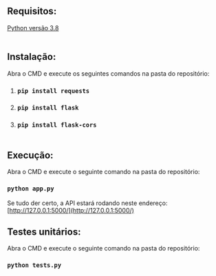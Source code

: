 ## Requisitos:

[Python versão 3.8](https://www.python.org/downloads/release/python-380/) <br /><br />


## Instalação:

Abra o CMD e execute os seguintes comandos na pasta do repositório:
1) ### `pip install requests`
2) ### `pip install flask`
3) ### `pip install flask-cors` <br /><br />


## Execução:

Abra o CMD e execute o seguinte comando na pasta do repositório:
### `python app.py` <br />

Se tudo der certo, a API estará rodando neste endereço:
[http://127.0.0.1:5000/](http://127.0.0.1:5000/)

## Testes unitários:

Abra o CMD e execute o seguinte comando na pasta do repositório:
### `python tests.py` <br />
